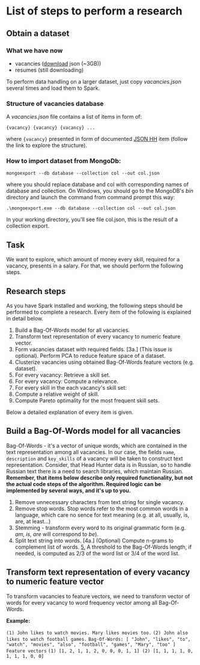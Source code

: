 # List of steps to perform a research

## Obtain a dataset

### What we have now

- vacancies ([download](https://drive.google.com/open?id=0B2604_FOPBUEVWdkOWtwTTF0VW8) json (~3GB))
- resumes (still downloading)

To perform data handling on a larger dataset, just copy _vacancies.json_ several times and load them to Spark.

### Structure of vacancies database

A _vacancies.json_ file contains a list of items in form of:

`{vacancy}
{vacancy}
{vacancy}
...`

where `{vacancy}` presented in form of documented [JSON HH](https://github.com/hhru/api/blob/master/docs_eng/vacancies.md) item 
(follow the link to explore the structure).

### How to import dataset from MongoDb:

`mongoexport --db database --collection col --out col.json`

where you should replace database and col with corresponding names of database and collection.
On Windows, you should go to the MongoDB's _bin_ directory and launch the command from command prompt this way:

`.\mongoexport.exe --db database --collection col --out col.json`

In your working directory, you'll see file col.json, this is the result of a collection export.

## Task

We want to explore, which amount of money every skill, required for a vacancy, presents in a salary.
For that, we should perform the following steps.

## Research steps

As you have Spark installed and working, the following steps should be performed to complete a research.
Every item of the following is explained in detail below.

1. Build a Bag-Of-Words model for all vacancies.
2. Transform text representation of every vacancy to numeric feature vector.
3. Form vacancies dataset with required fields.
[3a.] (This issue is optional). Perform PCA to reduce feature space of a dataset.
4. Clusterize vacancies using obtained Bag-Of-Words feature vectors (e.g. dataset).
5. For every vacancy: Retrieve a skill set.
7. For every vacancy: Compute a relevance.
8. For every skill in the each vacancy's skill set:
9. Compute a relative weight of skill.
10. Compute Pareto optimality for the most frequent skill sets.

Below a detailed explanation of every item is given.

## Build a Bag-Of-Words model for all vacancies

Bag-Of-Words - it's a vector of unique words, which are contained in the text representation among all vacancies.
In our case, the fields `name`, `description` and `key_skills` of a vacancy will be
taken to construct text representation. Consider, that Head Hunter data is in Russian, so
to handle Russian text there is a need to search libraries, which maintain Russian.
**Remember, that items below describe only required functionality, but not the 
actual code steps of the algorithm. Required logic can be implemented by several ways, and it's up to you.**

1. Remove unnecessary characters from text string for single vacancy.
2. Remove stop words. Stop words refer to the most common words in a language, which 
care no sence for text meaning (e.g. at all, usually, is, are, at least...)
3. Stemming - transform every word to its original grammatic form 
(e.g. _am, is, are_ will correspond to _be_).
4. Split text string into words.
[4a.] (Optional) Compute n-grams to complement list of words.
[5.](Optional) A threshold to the Bag-Of-Words length, if needed,
 is computed as 2/3 of the word list or 3/4 of the word list.
 
## Transform text representation of every vacancy to numeric feature vector

To transform vacancies to feature vectors, we need to transform vector
of words for every vacancy to word frequency vector among all Bag-Of-Words.

**Example:**

`(1) John likes to watch movies. Mary likes movies too.`
`(2) John also likes to watch football games.`
`Bag-Of-Words: [
    "John",
    "likes",
    "to",
    "watch",
    "movies",
    "also",
    "football",
    "games",
    "Mary",
    "too"
]`
`Feature vectors`
`(1) [1, 2, 1, 1, 2, 0, 0, 0, 1, 1]
(2) [1, 1, 1, 1, 0, 1, 1, 1, 0, 0]`

